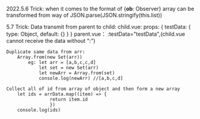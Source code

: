 2022.5.6
Trick: when it comes to the format of {__ob__: Observer}
            array can be transformed from way of JSON.parse(JSON.stringify(this.list))

5.7
Trick: Data transmit from parent to child:
        child.vue: 
            props: {
                testData: {
                    type: Object,
                    default: {}
                    }
                }
        parent.vue：
            :testData="testData",(child.vue cannot receive the data without ":")

    Duplicate same data from arr:
        Array.from(new Set(arr))
            eg: let arr = [a,b,c,c,d]
                let set = new Set(arr)
                let newArr = Array.from(set)
                console.log(newArr) //[a,b,c,d]

    Collect all of id from array of object and then form a new array 
        let ids = arrData.map((item) => {
                    return item.id
                    })
        console.log(ids)